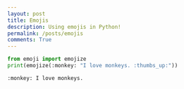 ```yaml
---
layout: post
title: Emojis
description: Using emojis in Python!
permalink: /posts/emojis
comments: True
---
```

```python
from emoji import emojize
print(emojize(:monkey: "I love monkeys. :thumbs_up:"))
```
    :monkey: I love monkeys.